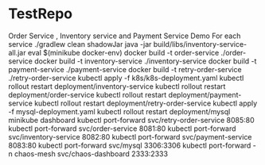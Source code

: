 # TestRepo
Order Service , Inventory service and Payment Service Demo
For each service
./gradlew clean shadowJar
java -jar build/libs/inventory-service-all.jar
eval $(minikube docker-env)
docker build -t order-service ./order-service
docker build -t inventory-service ./inventory-service
docker build -t payment-service ./payment-service
docker build -t retry-order-service ./retry-order-service
kubectl apply -f k8s/k8s-deployment.yaml
kubectl rollout restart deployment/inventory-service
kubectl rollout restart deployment/order-service
kubectl rollout restart deployment/payment-service
kubectl rollout restart deployment/retry-order-service
kubectl apply -f mysql-deployment.yaml
kubectl rollout restart deployment/mysql
minikube dashboard
kubectl port-forward svc/retry-order-service 8085:80
kubectl port-forward svc/order-service 8081:80
kubectl port-forward svc/inventory-service 8082:80
kubectl port-forward svc/payment-service 8083:80
kubectl port-forward svc/mysql 3306:3306
kubectl port-forward -n chaos-mesh svc/chaos-dashboard 2333:2333